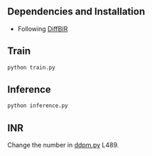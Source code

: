 ## Dependencies and Installation

- Following [DiffBIR](https://github.com/XPixelGroup/DiffBIR)

## Train

```bash
python train.py
```

## Inference

```bash
python inference.py
```

## INR

Change the number in [ddpm.py](https://github.com/SongYxing/IDF-CR/blob/main/latent/ldm/models/diffusion/ddpm.py) L489.

